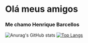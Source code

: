 
<!--
**henriquebbarcellos/henriquebbarcellos** is a ✨ _special_ ✨ repository because its `README.md` (this file) appears on your GitHub profile.
### Hi there 👋

Here are some ideas to get you started:

- 🔭 I’m currently working on ...
- 🌱 I’m currently learning ...
- 👯 I’m looking to collaborate on ...
- 🤔 I’m looking for help with ...
- 💬 Ask me about ...
- 📫 How to reach me: ...
- 😄 Pronouns: ...
- ⚡ Fun fact: ...
-->

<h1>Olá meus amigos</h1>
<h3>Me chamo Henrique Barcellos</h3>
 
 
![Anurag's GitHub stats](https://github-readme-stats.vercel.app/api?username=henriquebbarcellos&theme=dracula&show_icons=true)
[![Top Langs](https://github-readme-stats.vercel.app/api/top-langs/?username=henriquebbarcellos&theme=dracula&show_icons=true&layout=compact)](https://github.com/anuraghazra/github-readme-stats)
